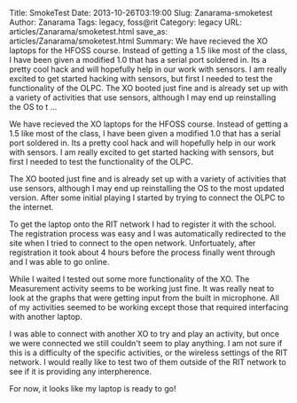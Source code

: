 Title: SmokeTest
Date: 2013-10-26T03:19:00
Slug: Zanarama-smoketest
Author: Zanarama
Tags: legacy, foss@rit
Category: legacy
URL: articles/Zanarama/smoketest.html
save_as: articles/Zanarama/smoketest.html
Summary: We have recieved the XO laptops for the HFOSS course. Instead of getting a 1.5 like most of the class, I have been given a modified 1.0 that has a serial port soldered in. Its a pretty cool hack and will hopefully help in our work with sensors. I am really excited to get started hacking with sensors, but first I needed to test the functionality of the OLPC.  The XO booted just fine and is already set up with a variety of activities that use sensors, although I may end up reinstalling the OS to t ... 

We have recieved the XO laptops for the HFOSS course. Instead of getting a 1.5
like most of the class, I have been given a modified 1.0 that has a serial
port soldered in. Its a pretty cool hack and will hopefully help in our work
with sensors. I am really excited to get started hacking with sensors, but
first I needed to test the functionality of the OLPC.

The XO booted just fine and is already set up with a variety of activities
that use sensors, although I may end up reinstalling the OS to the most
updated version. After some initial playing I started by trying to connect the
OLPC to the internet.

To get the laptop onto the RIT network I had to register it with the school.
The registration process was easy and I was automatically redirected to the
site when I tried to connect to the open network. Unfortuately, after
registration it took about 4 hours before the process finally went through and
I was able to go online.

While I waited I tested out some more functionality of the XO. The Measurement
activity seems to be working just fine. It was really neat to look at the
graphs that were getting input from the built in microphone. All of my
activities seemed to be working except those that required interfacing with
another laptop.

I was able to connect with another XO to try and play an activity, but once we
were connected we still couldn't seem to play anything. I am not sure if this
is a difficulty of the specific activities, or the wireless settings of the
RIT network. I would really like to test two of them outside of the RIT
network to see if it is providing any interpherence.

For now, it looks like my laptop is ready to go!

